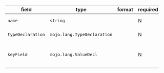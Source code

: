 | field | type | format | required | default | description |
|---|---|---|---|---|---|
| `name` | `string` |  | N |  | full name of the type |
| `typeDeclaration` | `mojo.lang.TypeDeclaration` |  | N |  | the type declaration |
| `keyField` | `mojo.lang.ValueDecl` |  | N |  | VarDecl - 'var' and 'const' declarations. |
